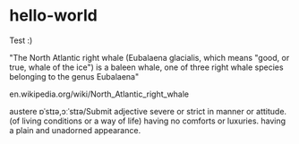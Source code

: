 # hello-world
Test :)


"The North Atlantic right whale (Eubalaena glacialis, which means "good, or true, whale of the ice") is a baleen whale, one of three right whale species belonging to the genus Eubalaena"

en.wikipedia.org/wiki/North_Atlantic_right_whale

austere
ɒˈstɪə,ɔːˈstɪə/Submit
adjective
severe or strict in manner or attitude.
(of living conditions or a way of life) having no comforts or luxuries.
having a plain and unadorned appearance.
